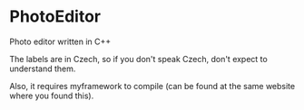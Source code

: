 # PhotoEditor
Photo editor written in C++

The labels are in Czech, so if you don't speak Czech, don't expect to understand them.

Also, it requires myframework to compile (can be found at the same website where you found this).
